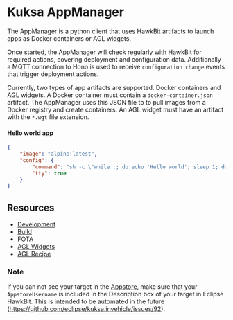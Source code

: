 # Kuksa AppManager

The AppManager is a python client that uses HawkBit artifacts to launch apps as Docker containers or AGL widgets.

Once started, the AppManager will check regularly with HawkBit for required actions, covering deployment and configuration data. Additionally a MQTT connection
to Hono is used to receive `configuration change` events that trigger deployment actions.

Currently, two types of app artifacts are supported. Docker containers and AGL widgets.
A Docker container must contain a `docker-container.json` artifact.
The AppManager uses this JSON file to to pull images from a Docker registry and create containers.
An AGL widget must have an artifact with the `*.wgt` file extension.

#### Hello world app

```json
{
    "image": "alpine:latest",
    "config": {
        "command": "sh -c \"while :; do echo 'Hello world'; sleep 1; done\"",
        "tty": true
    }
}
```

## Resources

- [Development](wiki/development.md)
- [Build](wiki/build.md)
- [FOTA](wiki/fota.md)
- [AGL Widgets](wiki/widgets.md)
- [AGL Recipe](wiki/agl.md)

### Note

If you can not see your target in the [Appstore](https://github.com/eclipse/kuksa.cloud/tree/master/kuksa-appstore), make sure that your `AppstoreUsername` is included in the Description box of your target in Eclipse HawkBit. This is intended to be automated in the future (https://github.com/eclipse/kuksa.invehicle/issues/92).

